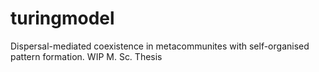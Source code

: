 # turingmodel
Dispersal-mediated coexistence in metacommunites with self-organised pattern formation. WIP M. Sc. Thesis
